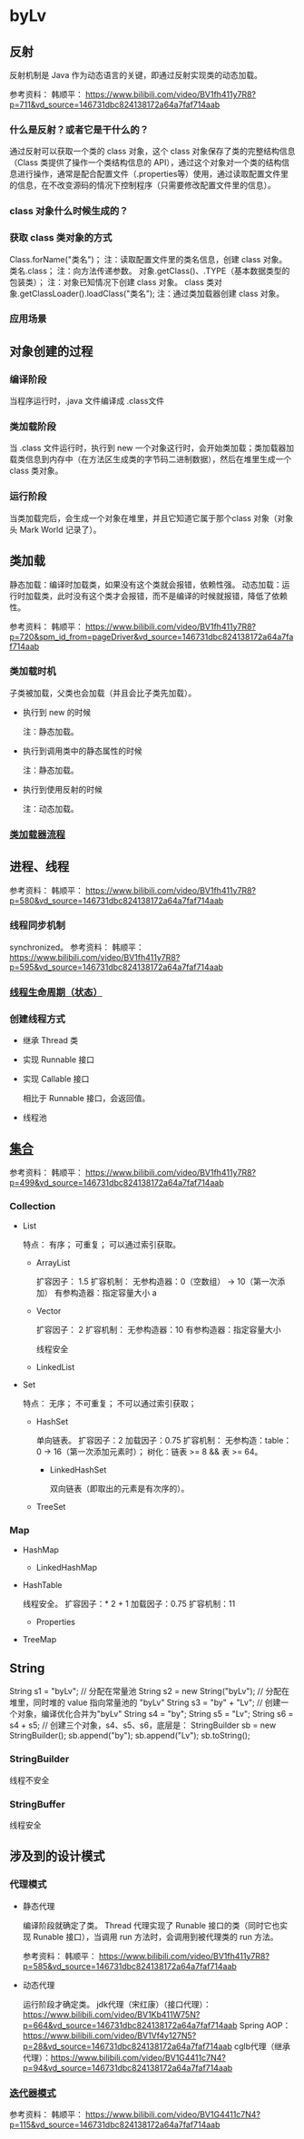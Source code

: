 # byLv

## 反射

反射机制是 Java 作为动态语言的关键，即通过反射实现类的动态加载。

参考资料：
韩顺平：
https://www.bilibili.com/video/BV1fh411y7R8?p=711&vd_source=146731dbc824138172a64a7faf714aab


### 什么是反射？或者它是干什么的？

通过反射可以获取一个类的 class 对象，这个 class 对象保存了类的完整结构信息（Class 类提供了操作一个类结构信息的 API），通过这个对象对一个类的结构信息进行操作，通常是配合配置文件（.properties等）使用，通过读取配置文件里的信息，在不改变源码的情况下控制程序（只需要修改配置文件里的信息）。

### class 对象什么时候生成的？

### 获取 class 类对象的方式

Class.forName("类名")；
注：读取配置文件里的类名信息，创建 class 对象。
类名.class；
注：向方法传递参数。
对象.getClass()、.TYPE（基本数据类型的包装类）；
注：对象已知情况下创建 class 对象。
class 类对象.getClassLoader().loadClass("类名");
注：通过类加载器创建 class 对象。


### 应用场景

## 对象创建的过程

### 编译阶段

当程序运行时，.java 文件编译成 .class文件

### 类加载阶段

当 .class 文件运行时，执行到 new 一个对象这行时，会开始类加载；类加载器加载类信息到内存中（在方法区生成类的字节码二进制数据），然后在堆里生成一个 class 类对象。

### 运行阶段

当类加载完后，会生成一个对象在堆里，并且它知道它属于那个class 对象（对象头 Mark World 记录了）。

## 类加载

静态加载：编译时加载类，如果没有这个类就会报错，依赖性强。
动态加载：运行时加载类，此时没有这个类才会报错，而不是编译的时候就报错，降低了依赖性。

参考资料：
韩顺平：
https://www.bilibili.com/video/BV1fh411y7R8?p=720&spm_id_from=pageDriver&vd_source=146731dbc824138172a64a7faf714aab

### 类加载时机

子类被加载，父类也会加载（并且会比子类先加载）。

- 执行到 new 的时候

  注：静态加载。
  
- 执行到调用类中的静态属性的时候

  注：静态加载。
  
- 执行到使用反射的时候

  注：动态加载。
  
### [类加载器流程](file:///P:/Java/JVM/MyNotes/JVM.xmind)

## 进程、线程

参考资料：
韩顺平：
https://www.bilibili.com/video/BV1fh411y7R8?p=580&vd_source=146731dbc824138172a64a7faf714aab


### 线程同步机制

synchronized。
参考资料：
韩顺平：
https://www.bilibili.com/video/BV1fh411y7R8?p=595&vd_source=146731dbc824138172a64a7faf714aab

### [线程生命周期（状态）](file:///N:/Java/Java/MyNotes/picture/%E7%BA%BF%E7%A8%8B%E7%8A%B6%E6%80%81.png)

### 创建线程方式

- 继承 Thread 类

- 实现 Runnable 接口

- 实现 Callable 接口

  相比于 Runnable 接口，会返回值。
  
- 线程池

## [集合](file:///N:/Java/Java/MyNotes/picture/%E9%9B%86%E5%90%88.png)


参考资料：
韩顺平：
https://www.bilibili.com/video/BV1fh411y7R8?p=499&vd_source=146731dbc824138172a64a7faf714aab

### Collection

- List

  特点：
  有序；
  可重复；
  可以通过索引获取。
  
	- ArrayList

	  扩容因子： 1.5
	  扩容机制：
	  无参构造器：0（空数组） -> 10（第一次添加）
	  有参构造器：指定容量大小 a
	  
	- Vector

	  扩容因子： 2
	  扩容机制：
	  无参构造器：10
	  有参构造器：指定容量大小
	  
	  线程安全
	  
	- LinkedList

- Set

  特点：
  无序；
  不可重复；
  不可以通过索引获取；
  
	- HashSet

	  单向链表。
	  扩容因子：2
	  加载因子：0.75
	  扩容机制：
	  无参构造：table：0 -> 16（第一次添加元素时）；
	  树化：链表 >= 8 && 表 >= 64。
	  
		- LinkedHashSet

		  双向链表（即取出的元素是有次序的）。
		  
	- TreeSet

### Map

- HashMap

	- LinkedHashMap

- HashTable

  线程安全。
  扩容因子：* 2 + 1
  加载因子：0.75
  扩容机制：11
  
  
  
	- Properties

- TreeMap

## String

String s1 = "byLv"; // 分配在常量池
String s2 = new String("byLv"); // 分配在堆里，同时堆的 value 指向常量池的 "byLv"
String s3 = "by" + "Lv"; // 创建一个对象，编译优化合并为"byLv"
String s4 = "by";
String s5 = "Lv";
String s6 = s4 + s5;  // 创建三个对象，s4、s5、s6，底层是：
StringBuilder sb = new StringBuilder(); 
sb.append("by"); 
sb.append("Lv");
sb.toString();

### StringBuilder

线程不安全


### StringBuffer

线程安全

## 涉及到的设计模式

### 代理模式

- 静态代理

  编译阶段就确定了类。
  Thread 代理实现了 Runable 接口的类（同时它也实现 Runable 接口），当调用 run 方法时，会调用到被代理类的 run 方法。
  
  参考资料：
  韩顺平：
  https://www.bilibili.com/video/BV1fh411y7R8?p=585&vd_source=146731dbc824138172a64a7faf714aab
  
  
  
- 动态代理

  运行阶段才确定类。
  jdk代理（宋红康）（接口代理）：https://www.bilibili.com/video/BV1Kb411W75N?p=664&vd_source=146731dbc824138172a64a7faf714aab
  Spring AOP：https://www.bilibili.com/video/BV1Vf4y127N5?p=28&vd_source=146731dbc824138172a64a7faf714aab
  cglb代理（继承代理）：https://www.bilibili.com/video/BV1G4411c7N4?p=94&vd_source=146731dbc824138172a64a7faf714aab
  
### [迭代器模式](file:///N:/%E8%AE%BE%E8%AE%A1%E6%A8%A1%E5%BC%8F/%E4%B9%A6%E7%B1%8D/%E5%9B%BE%E8%A7%A3%E8%AE%BE%E8%AE%A1%E6%A8%A1%E5%BC%8F(OCR).pdf)

参考资料：
韩顺平：
https://www.bilibili.com/video/BV1G4411c7N4?p=115&vd_source=146731dbc824138172a64a7faf714aab


